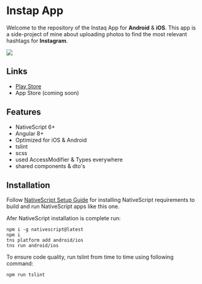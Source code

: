 # Instap App

Welcome to the repository of the Instaq App for **Android** & **iOS**. This app is a side-project of mine about uploading photos to find the most relevant hashtags for **Instagram**.

![](https://lh3.googleusercontent.com/OZUZg7HOsBW0PnxeihHcVTGczo_EPuZkwp8DT9DdZA_AICt0q_GbLSYOFG--VlesHw=s180-rw)

## Links 
  * [Play Store](https://play.google.com/store/apps/details?id=com.innocliq.instaq)
  * App Store (coming soon)

## Features

  * NativeScript 6+
  * Angular 8+
  * Optimized for iOS & Android
  * tslint
  * scss
  * used AccessModifier & Types everywhere
  * shared components & dto's

## Installation

Follow [NativeScript Setup Guide](https://docs.nativescript.org/start/ns-setup-win) for installing NativeScript requirements to build and run NativeScript apps like this one.

Afer NativeScript installation is complete run:

```
npm i -g nativescript@latest
npm i
tns platform add android/ios
tns run android/ios
```

To ensure code quality, run tslint from time to time using following command:

```
npm run tslint
```
